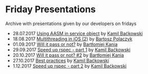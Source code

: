 # Friday Presentations
Archive with presentations given by our developers on fridays 

* 28.07.2017 [Using AASM in service object](https://railwaymen.github.io/friday_presentations/using_aasm_in_service_object) by [Kamil Baćkowski](https://github.com/kbackowski)
* 18.08.2017 [Multithreading in iOS (2)](https://railwaymen.github.io/friday_presentations/ios_multithreading) by [Bartosz Polaczyk](https://github.com/polac24)
* 01.09.2017 [Will it pass or not?](https://railwaymen.github.io/friday_presentations/will_it_pass_or_not/Presentation.pdf) by [Bartłomiej Kania](https://github.com/bartolomejkania)
* 29.09.2017 [Speed up rspec - part 1](https://railwaymen.github.io/friday_presentations/speed_up_rspec_part1) by [Kamil Baćkowski](https://github.com/kbackowski)
* 20.10.2017 [Will it pass or not? #2](https://railwaymen.github.io/friday_presentations/will_it_pass_or_not_2) by [Bartłomiej Kania](https://github.com/bartolomejkania)
* 27.10.2017 [Best practices](https://railwaymen.github.io/friday_presentations/best_practices) by [Kamil Baćkowski](https://github.com/kbackowski)
* 1.12.2017 [Speed up rspec - part 2](https://railwaymen.github.io/friday_presentations/speed_up_rspec_part2) by [Kamil Baćkowski](https://github.com/kbackowski)
